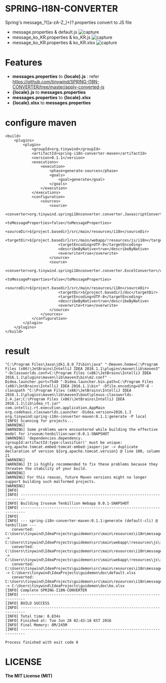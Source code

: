 # SPRING-I18N-CONVERTER
Spring's message_?(\[a-zA-Z_\]+)?.properties convert to JS file

* message.properties & default.js
![capture](https://raw.githubusercontent.com/tinywind/SPRING-I18N-CONVERTER/master/capture1.png "comment")
* message_ko_KR.properties & ko_KR.js 
![capture](https://raw.githubusercontent.com/tinywind/SPRING-I18N-CONVERTER/master/capture2.png "comment")
* message_ko_KR.properties & ko_KR.xlsx 
![capture](https://raw.githubusercontent.com/tinywind/SPRING-I18N-CONVERTER/master/capture3.png "comment")

# Features
* **messages.properties** to **{locale}.js** : refer https://github.com/tinywind/SPRING-I18N-CONVERTER/tree/master/apply-converted-js
* **{locale}.js** to **messages.properties**
* **messages.properties** to **{locale}.xlsx** 
* **{locale}.xlsx** to **messages.properties** 

# configure maven
    <build>
        <plugins>
            <plugin>
                <groupId>org.tinywind</groupId>
                <artifactId>spring-i18n-converter-maven</artifactId>
                <version>0.1.1</version>
                <executions>
                    <execution>
                        <phase>generate-sources</phase>
                        <goals>
                            <goal>generate</goal>
                        </goals>
                    </execution>
                </executions>
                <configuration>
                    <sources>
                        <source>
                            <converter>org.tinywind.springi18nconverter.converter.JavascriptConverter</converter>
                            <toMessageProperties>false</toMessageProperties>
                            <sourceDir>${project.basedir}/src/main/resources/i18n</sourceDir>
                            <targetDir>${project.basedir}/src/main/webapp/!resources/js/i18n</targetDir>
                            <targetEncoding>UTF-8</targetEncoding>
                            <describeByNative>true</describeByNative>
                            <overwrite>true</overwrite>
                        </source>
                        <source>
                            <converter>org.tinywind.springi18nconverter.converter.ExcelConverter</converter>
                            <toMessageProperties>false</toMessageProperties>
                            <sourceDir>${project.basedir}/src/main/resources/i18n</sourceDir>
                            <targetDir>${project.basedir}/doc</targetDir>
                            <targetEncoding>UTF-8</targetEncoding>
                            <describeByNative>true</describeByNative>
                            <overwrite>true</overwrite>
                        </source>
                    </sources>
                </configuration>
            </plugin>
        </plugins>
    </build>

# result
    "C:\Program Files\Java\jdk1.8.0_73\bin\java" "-Dmaven.home=C:\Program Files (x86)\JetBrains\IntelliJ IDEA 2016.1.1\plugins\maven\lib\maven3" "-Dclassworlds.conf=C:\Program Files (x86)\JetBrains\IntelliJ IDEA 2016.1.1\plugins\maven\lib\maven3\bin\m2.conf" -Didea.launcher.port=7540 "-Didea.launcher.bin.path=C:\Program Files (x86)\JetBrains\IntelliJ IDEA 2016.1.1\bin" -Dfile.encoding=UTF-8 -classpath "C:\Program Files (x86)\JetBrains\IntelliJ IDEA 2016.1.1\plugins\maven\lib\maven3\boot\plexus-classworlds-2.4.jar;C:\Program Files (x86)\JetBrains\IntelliJ IDEA 2016.1.1\lib\idea_rt.jar" com.intellij.rt.execution.application.AppMain org.codehaus.classworlds.Launcher -Didea.version=2016.1.3 org.tinywind:spring-i18n-converter-maven:0.1.1:generate -P local
    [INFO] Scanning for projects...
    [WARNING] 
    [WARNING] Some problems were encountered while building the effective model for iruseum:tenbillion:war:0.0.1-SNAPSHOT
    [WARNING] 'dependencies.dependency.(groupId:artifactId:type:classifier)' must be unique: org.apache.tomcat.embed:tomcat-embed-jasper:jar -> duplicate declaration of version ${org.apache.tomcat.version} @ line 100, column 21
    [WARNING] 
    [WARNING] It is highly recommended to fix these problems because they threaten the stability of your build.
    [WARNING] 
    [WARNING] For this reason, future Maven versions might no longer support building such malformed projects.
    [WARNING] 
    [INFO]                                                                         
    [INFO] ------------------------------------------------------------------------
    [INFO] Building Iruseum Tenbillion Webapp 0.0.1-SNAPSHOT
    [INFO] ------------------------------------------------------------------------
    [INFO] 
    [INFO] --- spring-i18n-converter-maven:0.1.1:generate (default-cli) @ tenbillion ---
       converted: C:\Users\tinywind\IdeaProjects\guidemon\src\main\resources\i18n\messages.properties -> C:\Users\tinywind\IdeaProjects\guidemon\src\main\webapp\!resources\js\i18n\default.js
       converted: C:\Users\tinywind\IdeaProjects\guidemon\src\main\resources\i18n\messages_ko.properties -> C:\Users\tinywind\IdeaProjects\guidemon\src\main\webapp\!resources\js\i18n\ko.js
       converted: C:\Users\tinywind\IdeaProjects\guidemon\src\main\resources\i18n\messages.properties -> C:\Users\tinywind\IdeaProjects\guidemon\doc\default.xlsx
       converted: C:\Users\tinywind\IdeaProjects\guidemon\src\main\resources\i18n\messages_ko.properties -> C:\Users\tinywind\IdeaProjects\guidemon\doc\ko.xlsx
    [INFO] Complete SPRING-I18N-CONVERTER
    [INFO] ------------------------------------------------------------------------
    [INFO] BUILD SUCCESS
    [INFO] ------------------------------------------------------------------------
    [INFO] Total time: 0.834s
    [INFO] Finished at: Tue Jun 28 02:43:18 KST 2016
    [INFO] Final Memory: 8M/245M
    [INFO] ------------------------------------------------------------------------
    
    Process finished with exit code 0


# LICENSE
**The MIT License (MIT)**